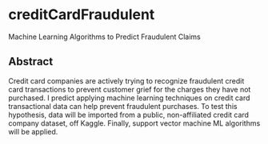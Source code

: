 # creditCardFraudulent
Machine Learning Algorithms to Predict Fraudulent Claims

## Abstract
Credit card companies are actively trying to recognize fraudulent credit card transactions to prevent customer grief for the charges they have not purchased. I predict applying machine learning techniques on credit card transactional data can help prevent fraudulent purchases. To test this hypothesis, data will be imported from a public, non-affiliated credit card company dataset, off Kaggle. Finally, support vector machine ML algorithms will be applied.


